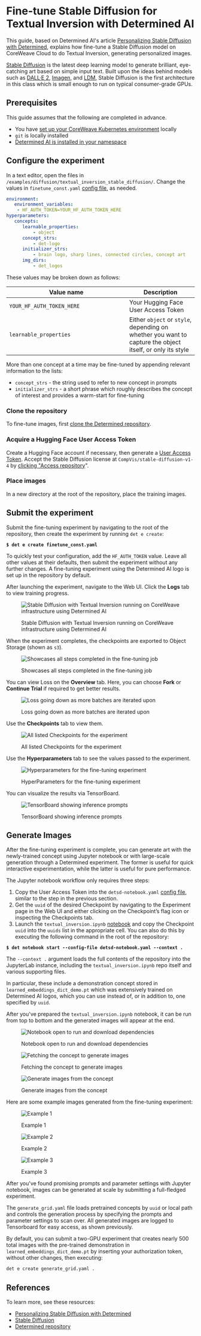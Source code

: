 # Fine-tune Stable Diffusion for Textual Inversion with Determined AI

This guide, based on Determined AI's article [Personalizing Stable Diffusion with Determined](https://www.determined.ai/blog/stable-diffusion-core-api),   explains how fine-tune a Stable Diffusion model on CoreWeave Cloud to do Textual Inversion, generating personalized images.

[Stable Diffusion](https://stability.ai/blog/stable-diffusion-public-release) is the latest deep learning model to generate brilliant, eye-catching art based on simple input text. Built upon the ideas behind models such as [DALL·E 2](https://openai.com/dall-e-2/), [Imagen](https://imagen.research.google/), and [LDM](https://arxiv.org/abs/2112.10752), Stable Diffusion is the first architecture in this class which is small enough to run on typical consumer-grade GPUs.

## Prerequisites

This guide assumes that the following are completed in advance.

* You have [set up your CoreWeave Kubernetes environment](../../../../welcome-to-coreweave/getting-started.md) locally
* `git` is locally installed
* [Determined AI is installed in your namespace](install-determined-ai.md)

## Configure the experiment

In a text editor, open the files in `/examples/diffusion/textual_inversion_stable_diffusion/`.  Change the values in `finetune_const.yaml` [config file](https://github.com/determined-ai/determined/blob/master/examples/diffusion/textual\_inversion\_stable\_diffusion/finetune\_const.yaml), as needed.

```yaml
environment:
   environment_variables:   
    - HF_AUTH_TOKEN=YOUR_HF_AUTH_TOKEN_HERE
hyperparameters:
   concepts:
      learnable_properties:  
          - object
      concept_strs:    
          - det-logo
      initializer_strs:  
          - brain logo, sharp lines, connected circles, concept art
      img_dirs:
          - det_logos
```

These values may be broken down as follows:

<table><thead><tr><th width="305">Value name</th><th>Description</th></tr></thead><tbody><tr><td><code>YOUR_HF_AUTH_TOKEN_HERE</code></td><td>Your Hugging Face User Access Token</td></tr><tr><td><code>learnable_properties</code></td><td>Either <code>object</code> or <code>style</code>, depending on whether you want to capture the object itself, or only its style</td></tr></tbody></table>

More than one concept at a time may be fine-tuned by appending relevant information to the lists:

* `concept_strs` - the string used to refer to new concept in prompts
* `initializer_strs` - a short phrase which roughly describes the concept of interest and provides a warm-start for fine-tuning

### Clone the repository

To fine-tune images, first [clone the Determined repository](https://github.com/determined-ai/determined).

### Acquire a Hugging Face User Access Token

Create a Hugging Face account if necessary, then generate a  [User Access Token](https://huggingface.co/docs/hub/security-tokens). Accept the Stable Diffusion license at `CompVis/stable-diffusion-v1-4` by [clicking "Access repository](https://huggingface.co/CompVis/stable-diffusion-v1-4)".

### Place images

In a new directory at the root of the repository, place the training images.

## Submit the experiment

Submit the fine-tuning experiment by navigating to the root of the repository, then create the experiment by running `det e create`:

<pre class="language-bash"><code class="lang-bash"><strong>$ det e create finetune_const.yaml
</strong></code></pre>

To quickly test your configuration, add the `HF_AUTH_TOKEN` value. Leave all other values at their defaults, then submit the experiment without any further changes. A fine-tuning experiment using the Determined AI logo is set up in the repository by default.

After launching the experiment, navigate to the Web UI. Click the **Logs** tab to view training progress.

<figure><img src="../../../../.gitbook/assets/Screenshot from 2023-03-13 12-29-15.png" alt="Stable Diffusion with Textual Inversion running on CoreWeave infrastructure using Determined AI"><figcaption><p>Stable Diffusion with Textual Inversion running on CoreWeave infrastructure using Determined AI</p></figcaption></figure>

When the experiment completes, the checkpoints are exported to Object Storage (shown as `s3`).

<figure><img src="../../../../.gitbook/assets/Screenshot from 2023-03-13 12-30-42 (1).png" alt="Showcases all steps completed in the fine-tuning job"><figcaption><p>Showcases all steps completed in the fine-tuning job</p></figcaption></figure>

You can view Loss on the **Overview** tab. Here, you can choose **Fork** or **Continue Trial** if required to get better results.

<figure><img src="../../../../.gitbook/assets/Screenshot from 2023-03-13 12-30-02.png" alt="Loss going down as more batches are iterated upon"><figcaption><p>Loss going down as more batches are iterated upon</p></figcaption></figure>

Use the **Checkpoints** tab to view them.

<figure><img src="../../../../.gitbook/assets/Screenshot from 2023-03-13 12-30-20.png" alt="All listed Checkpoints for the experiment"><figcaption><p>All listed Checkpoints for the experiment</p></figcaption></figure>

Use the **Hyperparameters** tab to see the values passed to the experiment.

<figure><img src="../../../../.gitbook/assets/Screenshot from 2023-03-13 12-32-55 (1).png" alt="Hyperparameters for the fine-tuning experiment"><figcaption><p>HyperParameters for the fine-tuning experiment</p></figcaption></figure>

You can visualize the results via TensorBoard.

<figure><img src="../../../../.gitbook/assets/Screenshot from 2023-03-13 12-33-24 (1).png" alt="TensorBoard showing inference prompts"><figcaption><p>TensorBoard showing inference prompts</p></figcaption></figure>

## Generate Images

After the fine-tuning experiment is complete, you can generate art with the newly-trained concept using Jupyter notebook or with large-scale generation through a Determined experiment. The former is useful for quick interactive experimentation, while the latter is useful for pure performance.

The Jupyter notebook workflow only requires three steps:

1. Copy the User Access Token into the `detsd-notebook.yaml` [config file](https://github.com/determined-ai/determined/blob/master/examples/diffusion/textual\_inversion\_stable\_diffusion/detsd-notebook.yaml), similar to the step in the previous section.
2. Get the `uuid` of the desired Checkpoint by navigating to the Experiment page in the Web UI and either clicking on the Checkpoint’s flag icon or inspecting the Checkpoints tab.
3. Launch the `textual_inversion.ipynb` [notebook](https://github.com/determined-ai/determined/blob/master/examples/diffusion/textual\_inversion\_stable\_diffusion/textual\_inversion.ipynb) and copy the Checkpoint `uuid` into the `uuids` list in the appropriate cell. You can also do this by executing the following command in the root of the repository:

<pre class="language-bash"><code class="lang-bash"><strong>$ det notebook start --config-file detsd-notebook.yaml --context .
</strong></code></pre>

The `--context .` argument loads the full contents of the repository into the JupyterLab instance, including the `textual_inversion.ipynb` repo itself and various supporting files.&#x20;

In particular, these include a demonstration concept stored in `learned_embeddings_dict_demo.pt` which was extensively trained on Determined AI logos, which you can use instead of, or in addition to, one specified by `uuid`.

After you've prepared the `textual_inversion.ipynb` notebook, it can be run from top to bottom and the generated images will appear at the end.

<figure><img src="../../../../.gitbook/assets/Screenshot from 2023-03-13 12-35-17.png" alt="Notebook open to run and download dependencies"><figcaption><p>Notebook open to run and download dependencies</p></figcaption></figure>

<figure><img src="../../../../.gitbook/assets/Screenshot from 2023-03-13 12-36-07.png" alt="Fetching the concept to generate images"><figcaption><p>Fetching the concept to generate images</p></figcaption></figure>

<figure><img src="../../../../.gitbook/assets/Screenshot from 2023-03-13 12-36-34.png" alt="Generate images from the concept"><figcaption><p>Generate images from the concept</p></figcaption></figure>

Here are some example images generated from the fine-tuning experiment:

<div align="left">

<figure><img src="../../../../.gitbook/assets/Screenshot from 2023-03-13 12-37-52.png" alt="Example 1"><figcaption><p>Example 1</p></figcaption></figure>

</div>

<div align="left">

<figure><img src="../../../../.gitbook/assets/Screenshot from 2023-03-13 12-38-18.png" alt="Example 2"><figcaption><p>Example 2</p></figcaption></figure>

</div>

<div align="left">

<figure><img src="../../../../.gitbook/assets/Screenshot from 2023-03-13 12-38-33.png" alt="Example 3"><figcaption><p>Example 3</p></figcaption></figure>

</div>

After you've found promising prompts and parameter settings with Jupyter notebook, images can be generated at scale by submitting a full-fledged experiment.&#x20;

The `generate_grid.yaml` file loads pretrained concepts by `uuid` or local path and controls the generation process by specifying the prompts and parameter settings to scan over. All generated images are logged to Tensorboard for easy access, as shown previously.

By default, you can submit a two-GPU experiment that creates nearly 500 total images with the pre-trained demonstration in `learned_embeddings_dict_demo.pt` by inserting your authorization token, without other changes, then executing:

```bash
det e create generate_grid.yaml .
```

## References

To learn more, see these resources:

* [Personalizing Stable Diffusion with Determined](https://www.determined.ai/blog/stable-diffusion-core-api)
* [Stable Diffusion](https://stability.ai/blog/stable-diffusion-public-release)
* [Determined repository](https://github.com/determined-ai/determined/tree/master/examples/diffusion/textual\_inversion\_stable\_diffusion)
